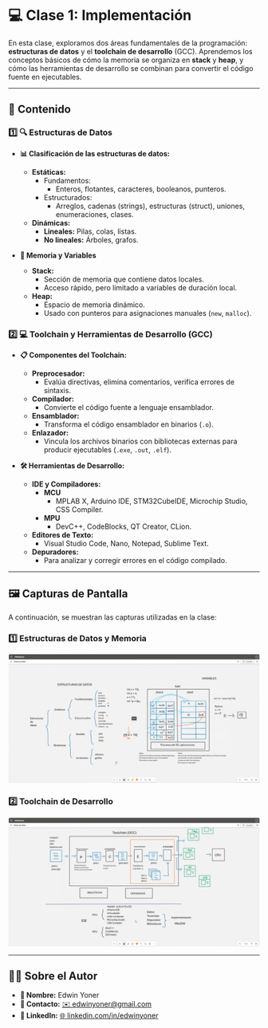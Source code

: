 # 💻 Clase 1: Implementación

En esta clase, exploramos dos áreas fundamentales de la programación: **estructuras de datos** y el **toolchain de desarrollo** (GCC). Aprendemos los conceptos básicos de cómo la memoria se organiza en **stack** y **heap**, y cómo las herramientas de desarrollo se combinan para convertir el código fuente en ejecutables.

---

## 📖 Contenido

### 1️⃣ **🔍 Estructuras de Datos**
- **📊 Clasificación de las estructuras de datos:**
    - **Estáticas:**
        - Fundamentos:
            - Enteros, flotantes, caracteres, booleanos, punteros.
        - Estructurados:
            - Arreglos, cadenas (strings), estructuras (struct), uniones, enumeraciones, clases.
    - **Dinámicas:**
        - **Lineales:** Pilas, colas, listas.
        - **No lineales:** Árboles, grafos.

- **📂 Memoria y Variables**
    - **Stack:**
        - Sección de memoria que contiene datos locales.
        - Acceso rápido, pero limitado a variables de duración local.
    - **Heap:**
        - Espacio de memoria dinámico.
        - Usado con punteros para asignaciones manuales (`new`, `malloc`).

### 2️⃣ **💻 Toolchain y Herramientas de Desarrollo (GCC)**
- **📋 Componentes del Toolchain:**
    - **Preprocesador:**
        - Evalúa directivas, elimina comentarios, verifica errores de sintaxis.
    - **Compilador:**
        - Convierte el código fuente a lenguaje ensamblador.
    - **Ensamblador:**
        - Transforma el código ensamblador en binarios (`.o`).
    - **Enlazador:**
        - Vincula los archivos binarios con bibliotecas externas para producir ejecutables (`.exe`, `.out`, `.elf`).

- **🛠️ Herramientas de Desarrollo:**
    - **IDE y Compiladores:**
      - **MCU**
          - MPLAB X, Arduino IDE, STM32CubeIDE, Microchip Studio, CSS Compiler.
      - **MPU**
          - DevC++, CodeBlocks, QT Creator, CLion.
    - **Editores de Texto:**
        - Visual Studio Code, Nano, Notepad, Sublime Text.
    - **Depuradores:**
        - Para analizar y corregir errores en el código compilado.

---

## 🖼️ Capturas de Pantalla

A continuación, se muestran las capturas utilizadas en la clase:

### 1️⃣ Estructuras de Datos y Memoria
![Estructuras de Datos](images/1.png)

### 2️⃣ Toolchain de Desarrollo
![Toolchain de Desarrollo](images/2.png)

---

## 👨‍💻 Sobre el Autor
- **👤 Nombre:** Edwin Yoner
- **📧 Contacto:** [✉️ edwinyoner@gmail.com](mailto:edwinyoner@gmail.com)
- **🔗 LinkedIn:** [🌐 linkedin.com/in/edwinyoner](https://www.linkedin.com/in/edwinyoner)